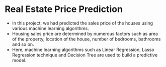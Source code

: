 # Real Estate Price Prediction
<ul>
<li>In this project, we had predicted the sales price of the houses using various machine learning algorithms.
<li>Housing sales price are determined by numerous factors such as area of the property, location of the house, number of bedrooms, bathrooms and so on.
<li>Here, machine learning algorithms such as Linear Regression, Lasso Regression technique and Decision Tree are used to build a predictive model.

</ul>
